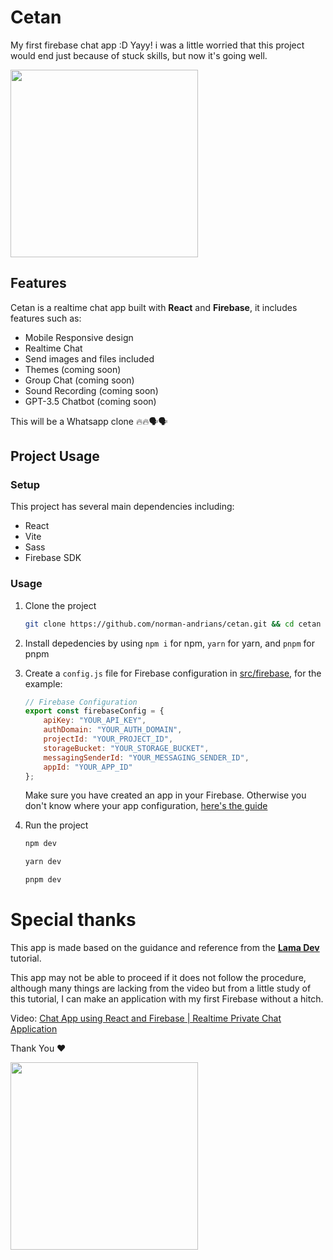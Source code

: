 # Cetan

My first firebase chat app :D Yayy! i was a little worried that this project would end just because of stuck skills, but now it's going well.

<img src="https://media.tenor.com/1BCeG1aTiBAAAAAd/temptation-stairway-ena.gif" width=300>

## Features

Cetan is a realtime chat app built with **React** and **Firebase**, it includes features such as:

- Mobile Responsive design
- Realtime Chat
- Send images and files included
- Themes (coming soon)
- Group Chat (coming soon)
- Sound Recording (coming soon)
- GPT-3.5 Chatbot (coming soon)

This will be a Whatsapp clone 🔥️🔥️🗣️🗣️

## Project Usage

### Setup

This project has several main dependencies including:

- React
- Vite
- Sass
- Firebase SDK

### Usage

1. Clone the project

    ```bash
    git clone https://github.com/norman-andrians/cetan.git && cd cetan
    ```

2. Install depedencies by using `npm i` for npm, `yarn` for yarn, and `pnpm` for pnpm

3. Create a `config.js` file for Firebase configuration in [src/firebase](./src/firebase), for the example:
    ```javascript
    // Firebase Configuration
    export const firebaseConfig = {
        apiKey: "YOUR_API_KEY",
        authDomain: "YOUR_AUTH_DOMAIN",
        projectId: "YOUR_PROJECT_ID",
        storageBucket: "YOUR_STORAGE_BUCKET",
        messagingSenderId: "YOUR_MESSAGING_SENDER_ID",
        appId: "YOUR_APP_ID"
    };
    ```
    Make sure you have created an app in your Firebase. Otherwise you don't know where your app configuration, [here's the guide](./src/firebase/README.md)

4. Run the project
    ```bash
    npm dev
    ```
    ```bash
    yarn dev
    ```
    ```bash
    pnpm dev
    ```

# Special thanks

This app is made based on the guidance and reference from the **[Lama Dev](https://www.youtube.com/@LamaDev/featured)** tutorial.

This app may not be able to proceed if it does not follow the procedure, although many things are lacking from the video but from a little study of this tutorial, I can make an application with my first Firebase without a hitch.

Video: [Chat App using React and Firebase | Realtime Private Chat Application](https://youtu.be/k4mjF4sPITE?si=mXVlRgZrVyTb3BwM)

Thank You ❤️

<img src="https://media.tenor.com/vVt8ZtnN08AAAAAd/ena-enadreambbq.gif" width=300>